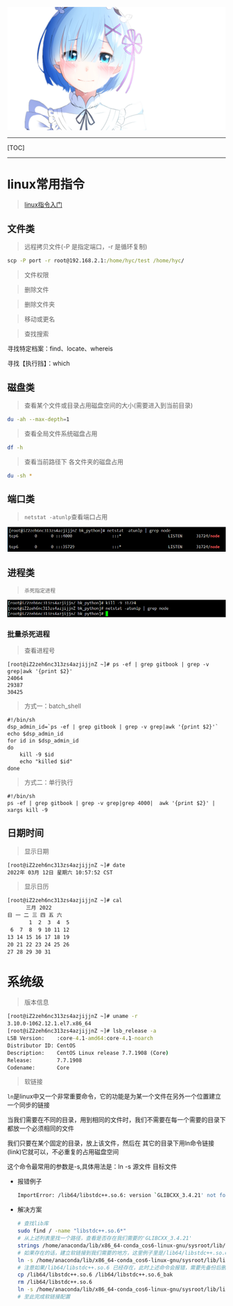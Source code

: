 ![img](res/other/异世界蕾姆_0.png)

***

[TOC]

***

# linux常用指令

> [linux指令入门](http://www.linuxso.com/command/)

## 文件类

> 远程拷贝文件(-P 是指定端口，-r 是循环复制)

```cmd
scp -P port -r root@192.168.2.1:/home/hyc/test /home/hyc/
```

> 文件权限



> 删除文件



> 删除文件夹



> 移动或更名



> 查找搜索

寻找特定档案：find、locate、whereis

寻找【执行挡】：which

## 磁盘类

> 查看某个文件或目录占用磁盘空间的大小(需要进入到当前目录)

``` sh
du -ah --max-depth=1
```

> 查看全局文件系统磁盘占用

``` sh
df -h
```

> 查看当前路径下 各文件夹的磁盘占用

```sh
du -sh *
```

## 端口类

> `netstat -atunlp`查看端口占用

![image-20200328210123194](./res/3.Linux常用命令/image-20200328210123194.png)

## 进程类

> `杀死指定进程`

![image-20200328210327497](res/3.Linux常用命令/image-20200328210327497.png)

### 批量杀死进程

> 查看进程号

```shell
[root@iZ2zeh6nc313zs4azjijjnZ ~]# ps -ef | grep gitbook | grep -v grep|awk '{print $2}'
24064
29387
30425
```

> 方式一：batch_shell

```shell
#!/bin/sh
dsp_admin_id=`ps -ef | grep gitbook | grep -v grep|awk '{print $2}'`
echo $dsp_admin_id
for id in $dsp_admin_id
do
    kill -9 $id  
    echo "killed $id" 
done
```

> 方式二：单行执行

```shell
#!/bin/sh
ps -ef | grep gitbook | grep -v grep|grep 4000|  awk '{print $2}' | xargs kill -9
```



## 日期时间

> 显示日期

```cmd
[root@iZ2zeh6nc313zs4azjijjnZ ~]# date
2022年 03月 12日 星期六 10:57:52 CST
```

> 显示日历

```cmd
[root@iZ2zeh6nc313zs4azjijjnZ ~]# cal
      三月 2022     
日 一 二 三 四 五 六
       1  2  3  4  5
 6  7  8  9 10 11 12
13 14 15 16 17 18 19
20 21 22 23 24 25 26
27 28 29 30 31
```

# 系统级

> 版本信息

```cmd
[root@iZ2zeh6nc313zs4azjijjnZ ~]# uname -r
3.10.0-1062.12.1.el7.x86_64
[root@iZ2zeh6nc313zs4azjijjnZ ~]# lsb_release -a
LSB Version:    :core-4.1-amd64:core-4.1-noarch
Distributor ID: CentOS
Description:    CentOS Linux release 7.7.1908 (Core)
Release:        7.7.1908
Codename:       Core
```

> 软链接

`ln`是linux中又一个非常重要命令，它的功能是为某一个文件在另外一个位置建立一个同步的链接

当我们需要在不同的目录，用到相同的文件时，我们不需要在每一个需要的目录下都放一个必须相同的文件

我们只要在某个固定的目录，放上该文件，然后在 其它的目录下用ln命令链接(link)它就可以，不必重复的占用磁盘空间

这个命令最常用的参数是-s,具体用法是：ln -s 源文件 目标文件

* 报错例子

  ```sh
  ImportError: /lib64/libstdc++.so.6: version `GLIBCXX_3.4.21' not found (required by /home/anaconda/install/envs/stk37/lib/python3.7/site-packages/pandas/_libs/window/aggregations.cpython-37m-x86_64-linux-gnu.so)
  ```

* 解决方案

  ```sh
  # 查找lib库
  sudo find / -name "libstdc++.so.6*"
  # 从上述列表里找一个路径，查看是否存在我们需要的'GLIBCXX_3.4.21'
  strings /home/anaconda/lib/x86_64-conda_cos6-linux-gnu/sysroot/lib/libstdc++.so.6 |grep GLIBCXX_3.4.21
  # 如果存在的话，建立软链接到我们需要的地方，这里例子里是/lib64/libstdc++.so.6
  ln -s /home/anaconda/lib/x86_64-conda_cos6-linux-gnu/sysroot/lib/libstdc++.so.6 /lib64/libstdc++.so.6
  # 注意如果/lib64/libstdc++.so.6 已经存在，此时上述命令会报错，需要先备份后删除，再执行ln，(但是里面没有我们需要的'GLIBCXX_3.4.21'，可以用strings查看)
  cp /lib64/libstdc++.so.6 /lib64/libstdc++.so.6_bak
  rm /lib64/libstdc++.so.6
  ln -s /home/anaconda/lib/x86_64-conda_cos6-linux-gnu/sysroot/lib/libstdc++.so.6 /lib64/libstdc++.so.6
  # 至此完成软链接配置
  ```

  
